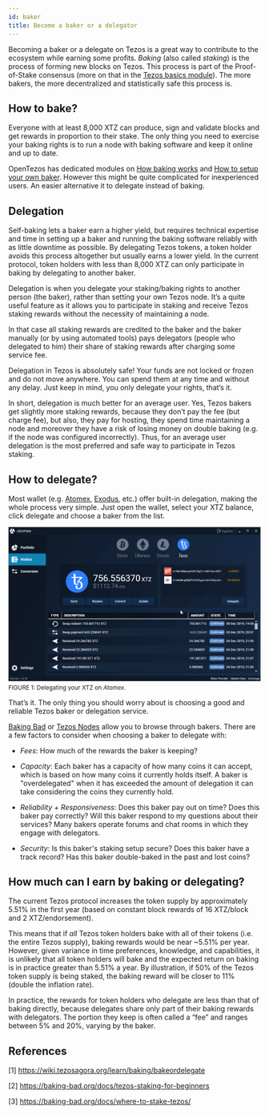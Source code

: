 ```yaml
---
id: baker
title: Become a baker or a delegator
---
```


Becoming a baker or a delegate on Tezos is a great way to contribute to the ecosystem while earning some profits. _Baking_ (also called _staking_) is the process of forming new blocks on Tezos. This process is part of the Proof-of-Stake consensus (more on that in the [Tezos basics module](/tezos-basics)). The more bakers, the more decentralized and statistically safe this process is. 

## How to bake?

Everyone with at least 8,000 XTZ can produce, sign and validate blocks and get rewards in proportion to their stake. The only thing you need to exercise your baking rights is to run a node with baking software and keep it online and up to date.

OpenTezos has dedicated modules on [How baking works](/baking) and [How to setup your own baker](/baker). However this might be quite complicated for inexperienced users. An easier alternative it to delegate instead of baking.

## Delegation

Self-baking lets a baker earn a higher yield, but requires technical expertise and time in setting up a baker and running the baking software reliably with as little downtime as possible. By delegating Tezos tokens, a token holder avoids this process altogether but usually earns a lower yield. In the current protocol, token holders with less than 8,000 XTZ can only participate in baking by delegating to another baker.

Delegation is when you delegate your staking/baking rights to another person (the baker), rather than setting your own Tezos node. It’s a quite useful feature as it allows you to participate in staking and receive Tezos staking rewards without the necessity of maintaining a node.

In that case all staking rewards are credited to the baker and the baker manually (or by using automated tools) pays delegators (people who delegated to him) their share of staking rewards after charging some service fee.

Delegation in Tezos is absolutely safe! Your funds are not locked or frozen and do not move anywhere. You can spend them at any time and without any delay. Just keep in mind, you only delegate your rights, that’s it.

In short, delegation is much better for an average user. Yes, Tezos bakers get slightly more staking rewards, because they don’t pay the fee (but charge fee), but also, they pay for hosting, they spend time maintaining a node and moreover they have a risk of losing money on double baking (e.g. if the node was configured incorrectly). Thus, for an average user delegation is the most preferred and safe way to participate in Tezos staking.

## How to delegate?
Most wallet (e.g. [Atomex](https://atomex.me/), [Exodus](https://www.exodus.com/), etc.) offer built-in delegation, making the whole process very simple. Just open the wallet, select your XTZ balance, click delegate and choose a baker from the list. 

![](../../static/img/contribute/delegate.gif)
<small className="figure">FIGURE 1: Delegating your XTZ on _Atomex_.</small>

That’s it. The only thing you should worry about is choosing a good and reliable Tezos baker or delegation service. 

[Baking Bad](https://baking-bad.org/docs/where-to-stake-tezos) or [Tezos Nodes](https://tezos-nodes.com/) allow you to browse through bakers. There are a few factors to consider when choosing a baker to delegate with:

- *Fees*: How much of the rewards the baker is keeping? 

- *Capacity*: Each baker has a capacity of how many coins it can accept, which is based on how many coins it currently holds itself. A baker is "overdelegated" when it has exceeded the amount of delegation it can take considering the coins they currently hold.    

- *Reliability + Responsiveness*: Does this baker pay out on time? Does this baker pay correctly? Will this baker respond to my questions about their services? Many bakers operate forums and chat rooms in which they engage with delegators.

- *Security*: Is this baker's staking setup secure? Does this baker have a track record? Has this baker double-baked in the past and lost coins?

## How much can I earn by baking or delegating?
The current Tezos protocol increases the token supply by approximately 5.51% in the first year (based on constant block rewards of 16 XTZ/block and 2 XTZ/endorsement).

This means that if *all* Tezos token holders bake with all of their tokens (i.e. the entire Tezos supply), baking rewards would be near ~5.51% per year. However, given variance in time preferences, knowledge, and capabilities, it is unlikely that all token holders will bake and the expected return on baking is in practice greater than 5.51% a year. By illustration, if 50% of the Tezos token supply is being staked, the baking reward will be closer to 11% (double the inflation rate).

In practice, the rewards for token holders who delegate are less than that of baking directly, because delegates share only part of their baking rewards with delegators. The portion they keep is often called a “fee” and ranges between 5% and 20%, varying by the baker.

## References

[1] https://wiki.tezosagora.org/learn/baking/bakeordelegate

[2] https://baking-bad.org/docs/tezos-staking-for-beginners

[3] https://baking-bad.org/docs/where-to-stake-tezos/
